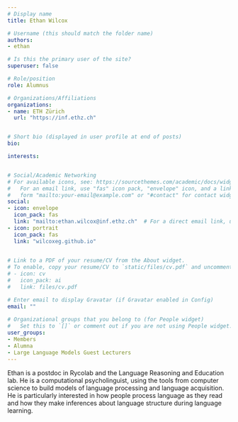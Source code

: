 ```yaml
---
# Display name
title: Ethan Wilcox

# Username (this should match the folder name)
authors:
- ethan

# Is this the primary user of the site?
superuser: false

# Role/position
role: Alumnus

# Organizations/Affiliations
organizations:
- name: ETH Zürich
  url: "https://inf.ethz.ch"


# Short bio (displayed in user profile at end of posts)
bio: 

interests: 


# Social/Academic Networking
# For available icons, see: https://sourcethemes.com/academic/docs/widgets/#icons
#   For an email link, use "fas" icon pack, "envelope" icon, and a link in the
#   form "mailto:your-email@example.com" or "#contact" for contact widget.
social:
- icon: envelope
  icon_pack: fas
  link: "mailto:ethan.wilcox@inf.ethz.ch"  # For a direct email link, use "mailto:test@example.org".
- icon: portrait
  icon_pack: fas
  link: "wilcoxeg.github.io"

  
# Link to a PDF of your resume/CV from the About widget.
# To enable, copy your resume/CV to `static/files/cv.pdf` and uncomment the lines below.  
# - icon: cv
#   icon_pack: ai
#   link: files/cv.pdf 

# Enter email to display Gravatar (if Gravatar enabled in Config)
email: ""
  
# Organizational groups that you belong to (for People widget)
#   Set this to `[]` or comment out if you are not using People widget.  
user_groups:
- Members
- Alumna
- Large Language Models Guest Lecturers
---
```


Ethan is a postdoc in Rycolab and the Language Reasoning and Education lab. He is a computational psycholinguist, using the tools from computer science to build models of language processing and language acquisition. He is particularly interested in how people process language as they read and how they make inferences about language structure during language learning.

<!-- <img  class="avatar-small" src="seaa-turtle.jpg" style="float: center" />
 -->